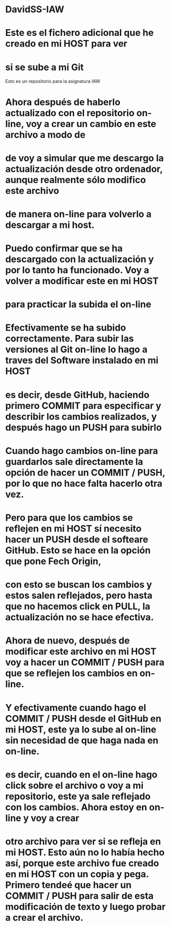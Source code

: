 # DavidSS-IAW

# Este es el fichero adicional que he creado en mi HOST para ver
# si se sube a mi Git
Esto es un repositorio para la asignatura IAW

# Ahora después de haberlo actualizado con el repositorio on-line, voy a crear un cambio en este archivo a modo de
# de voy a simular que me descargo la actualización desde otro ordenador, aunque realmente sólo modifico este archivo
# de manera on-line para volverlo a descargar a mi host. 

# Puedo confirmar que se ha descargado con la actualización y por lo tanto ha funcionado. Voy a volver a modificar este en mi HOST
# para practicar la subida el on-line

# Efectivamente se ha subido correctamente. Para subir las versiones al Git on-line lo hago a traves del Software instalado en mi HOST
# es decir, desde GitHub, haciendo primero COMMIT para especificar y describir los cambios realizados, y después hago un PUSH para subirlo

# Cuando hago cambios on-line para guardarlos sale directamente la opción de hacer un COMMIT / PUSH, por lo que no hace falta hacerlo otra vez.
# Pero para que los cambios se reflejen en mi HOST sí necesito hacer un PUSH desde el softeare GitHub. Esto se hace en la opción que pone Fech Origin,
# con esto se buscan los cambios y estos salen reflejados, pero hasta que no hacemos click en PULL, la actualización no se hace efectiva.

# Ahora de nuevo, después de modificar este archivo en mi HOST voy a hacer un COMMIT / PUSH para que se reflejen los cambios en on-line.

# Y efectivamente cuando hago el COMMIT / PUSH desde el GitHub en mi HOST, este ya lo sube al on-line sin necesidad de que haga nada en on-line.
# es decir, cuando en el on-line hago click sobre el archivo o voy a mi repositorio, este ya sale reflejado con los cambios. Ahora estoy en on-line y voy a crear
# otro archivo para ver si se refleja en mi HOST. Esto aún no lo había hecho así, porque este archivo fue creado en mi HOST con un copia y pega. Primero tendeé que hacer un COMMIT / PUSH para salir de esta modificación de texto y luego probar a crear el archivo.




